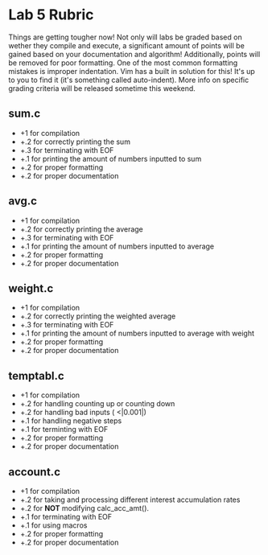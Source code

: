 Lab 5 Rubric
============

Things are getting tougher now! Not only will labs be graded based on wether they compile and execute, a significant amount of points will be gained based on your documentation and algorithm! Additionally, points will be removed for poor formatting. One of the most common formatting mistakes is improper indentation. Vim has a built in solution for this! It's up to you to find it (it's something called auto-indent). More info on specific grading criteria will be released sometime this weekend.

sum.c
-----
* +1 for compilation
* +.2 for correctly printing the sum
* +.3 for terminating with EOF
* +.1 for printing the amount of numbers inputted to sum
* +.2 for proper formatting
* +.2 for proper documentation

avg.c
-----
* +1 for compilation
* +.2 for correctly printing the average
* +.3 for terminating with EOF
* +.1 for printing the amount of numbers inputted to average
* +.2 for proper formatting
* +.2 for proper documentation

weight.c
--------
* +1 for compilation
* +.2 for correctly printing the weighted average
* +.3 for terminating with EOF
* +.1 for printing the amount of numbers inputted to average with weight
* +.2 for proper formatting
* +.2 for proper documentation

temptabl.c
----------
* +1 for compilation
* +.2 for handling counting up or counting down
* +.2 for handling bad inputs ( <|0.001|)
* +.1 for handling negative steps
* +.1 for terminting with EOF
* +.2 for proper formatting
* +.2 for proper documentation

account.c
---------
* +1 for compilation
* +.2 for taking and processing different interest accumulation rates
* +.2 for **NOT** modifying calc\_acc\_amt().
* +.1 for terminating with EOF
* +.1 for using macros
* +.2 for proper formatting
* +.2 for proper documentation
